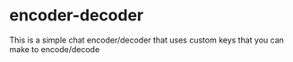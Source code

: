 # encoder-decoder
This is a simple chat encoder/decoder that uses custom keys that you can make to encode/decode
